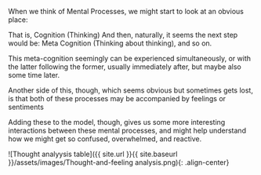 When we think of Mental Processes, we might start to look at an obvious place:

That is, Cognition (Thinking)
And then, naturally, it seems the next step would be:
Meta Cognition (Thinking about thinking), and so on.

This meta-cognition seemingly can be experienced simultaneously, or with the latter following the former, usually immediately after, but maybe also some time later.

Another side of this, though, which seems obvious but sometimes gets lost, is that both of these processes may be accompanied by feelings or sentiments

Adding these to the model, though, gives us some more interesting interactions between these mental processes, and might help understand how we might get so confused, overwhelmed, and reactive.

![Thought analyysis table]({{ site.url }}{{ site.baseurl }}/assets/images/Thought-and-feeling analysis.png){: .align-center}
